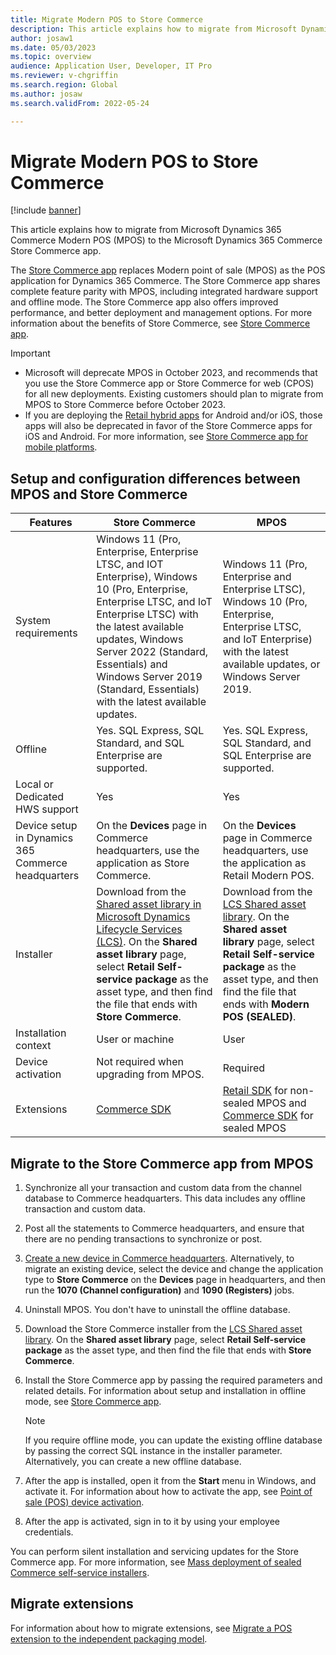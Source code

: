 ```yaml
---
title: Migrate Modern POS to Store Commerce
description: This article explains how to migrate from Microsoft Dynamics 365 Commerce Modern POS (MPOS) to the Microsoft Dynamics 365 Commerce Store Commerce app.
author: josaw1
ms.date: 05/03/2023
ms.topic: overview
audience: Application User, Developer, IT Pro
ms.reviewer: v-chgriffin
ms.search.region: Global
ms.author: josaw
ms.search.validFrom: 2022-05-24

---
```


# Migrate Modern POS to Store Commerce

[!include [banner](../../includes/banner.md)]

This article explains how to migrate from Microsoft Dynamics 365 Commerce Modern POS (MPOS) to the Microsoft Dynamics 365 Commerce Store Commerce app. 

The [Store Commerce app](../store-commerce.md) replaces Modern point of sale (MPOS) as the POS application for Dynamics 365 Commerce. The Store Commerce app shares complete feature parity with MPOS, including integrated hardware support and offline mode. The Store Commerce app also offers improved performance, and better deployment and management options. For more information about the benefits of Store Commerce, see [Store Commerce app](../store-commerce.md). 

> [!IMPORTANT]
> - Microsoft will deprecate MPOS in October 2023, and recommends that you use the Store Commerce app or Store Commerce for web (CPOS) for all new deployments. Existing customers should plan to migrate from MPOS to Store Commerce before October 2023.
> - If you are deploying the [Retail hybrid apps](../hybridapp.md) for Android and/or iOS, those apps will also be deprecated in favor of the Store Commerce apps for iOS and Android. For more information, see [Store Commerce app for mobile platforms](../store-commerce-mobile.md).

## Setup and configuration differences between MPOS and Store Commerce

| Features | Store Commerce | MPOS |
| ------ | ------ |------ |
| System requirements | Windows 11 (Pro, Enterprise, Enterprise LTSC, and IOT Enterprise), Windows 10 (Pro, Enterprise, Enterprise LTSC, and IoT Enterprise LTSC) with the latest available updates, Windows Server 2022 (Standard, Essentials) and Windows Server 2019 (Standard, Essentials) with the latest available updates. | Windows 11 (Pro, Enterprise and Enterprise LTSC), Windows 10 (Pro, Enterprise, Enterprise LTSC, and IoT Enterprise) with the latest available updates, or Windows Server 2019. |
| Offline | Yes. SQL Express, SQL Standard, and SQL Enterprise are supported. | Yes. SQL Express, SQL Standard, and SQL Enterprise are supported. |
| Local or Dedicated HWS support | Yes | Yes |
| Device setup in Dynamics 365 Commerce headquarters | On the **Devices** page in Commerce headquarters, use the application as Store Commerce. | On the **Devices** page in Commerce headquarters, use the application as Retail Modern POS. |
| Installer | Download from the [Shared asset library in Microsoft Dynamics Lifecycle Services (LCS)](https://lcs.dynamics.com/V2/SharedAssetLibrary). On the **Shared asset library** page, select **Retail Self-service package** as the asset type, and then find the file that ends with **Store Commerce**. | Download from the [LCS Shared asset library](https://lcs.dynamics.com/V2/SharedAssetLibrary). On the **Shared asset library** page, select **Retail Self-service package** as the asset type, and then find the file that ends with **Modern POS (SEALED)**. |
| Installation context | User or machine | User |
| Device activation | Not required when upgrading from MPOS. | Required |
| Extensions | [Commerce SDK](https://github.com/microsoft/Dynamics365Commerce.InStore) | [Retail SDK](../retail-sdk/retail-sdk-overview.md) for non-sealed MPOS and [Commerce SDK](https://github.com/microsoft/Dynamics365Commerce.InStore) for sealed MPOS |

## Migrate to the Store Commerce app from MPOS

1. Synchronize all your transaction and custom data from the channel database to Commerce headquarters. This data includes any offline transaction and custom data.
1. Post all the statements to Commerce headquarters, and ensure that there are no pending transactions to synchronize or post.
1. [Create a new device in Commerce headquarters](../../tasks/create-associate-device.md). Alternatively, to migrate an existing device, select the device and change the application type to **Store Commerce** on the **Devices** page in headquarters, and then run the **1070 (Channel configuration)** and **1090 (Registers)** jobs.
1. Uninstall MPOS. You don't have to uninstall the offline database.
1. Download the Store Commerce installer from the [LCS Shared asset library](https://lcs.dynamics.com/V2/SharedAssetLibrary). On the **Shared asset library** page, select **Retail Self-service package** as the asset type, and then find the file that ends with **Store Commerce**.
1. Install the Store Commerce app by passing the required parameters and related details. For information about setup and installation in offline mode, see [Store Commerce app](../store-commerce.md).

    > [!NOTE]
    > If you require offline mode, you can update the existing offline database by passing the correct SQL instance in the installer parameter. Alternatively, you can create a new offline database.

1. After the app is installed, open it from the **Start** menu in Windows, and activate it. For information about how to activate the app, see [Point of sale (POS) device activation](../retail-device-activation.md).
1. After the app is activated, sign in to it by using your employee credentials.

You can perform silent installation and servicing updates for the Store Commerce app. For more information, see [Mass deployment of sealed Commerce self-service installers](../enhanced-mass-deployment.md).  

## Migrate extensions

For information about how to migrate extensions, see [Migrate a POS extension to the independent packaging model](migrate-pos-extension.md).
